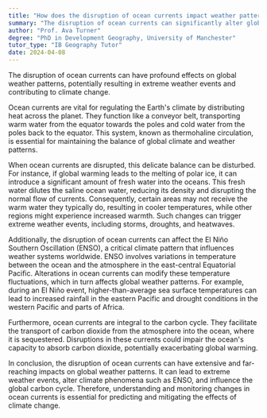 ```yaml
---
title: "How does the disruption of ocean currents impact weather patterns?"
summary: "The disruption of ocean currents can significantly alter global weather patterns, leading to extreme weather events and climate change."
author: "Prof. Ava Turner"
degree: "PhD in Development Geography, University of Manchester"
tutor_type: "IB Geography Tutor"
date: 2024-04-08
---
```


The disruption of ocean currents can have profound effects on global weather patterns, potentially resulting in extreme weather events and contributing to climate change.

Ocean currents are vital for regulating the Earth's climate by distributing heat across the planet. They function like a conveyor belt, transporting warm water from the equator towards the poles and cold water from the poles back to the equator. This system, known as thermohaline circulation, is essential for maintaining the balance of global climate and weather patterns.

When ocean currents are disrupted, this delicate balance can be disturbed. For instance, if global warming leads to the melting of polar ice, it can introduce a significant amount of fresh water into the oceans. This fresh water dilutes the saline ocean water, reducing its density and disrupting the normal flow of currents. Consequently, certain areas may not receive the warm water they typically do, resulting in cooler temperatures, while other regions might experience increased warmth. Such changes can trigger extreme weather events, including storms, droughts, and heatwaves.

Additionally, the disruption of ocean currents can affect the El Niño Southern Oscillation (ENSO), a critical climate pattern that influences weather systems worldwide. ENSO involves variations in temperature between the ocean and the atmosphere in the east-central Equatorial Pacific. Alterations in ocean currents can modify these temperature fluctuations, which in turn affects global weather patterns. For example, during an El Niño event, higher-than-average sea surface temperatures can lead to increased rainfall in the eastern Pacific and drought conditions in the western Pacific and parts of Africa.

Furthermore, ocean currents are integral to the carbon cycle. They facilitate the transport of carbon dioxide from the atmosphere into the ocean, where it is sequestered. Disruptions in these currents could impair the ocean's capacity to absorb carbon dioxide, potentially exacerbating global warming.

In conclusion, the disruption of ocean currents can have extensive and far-reaching impacts on global weather patterns. It can lead to extreme weather events, alter climate phenomena such as ENSO, and influence the global carbon cycle. Therefore, understanding and monitoring changes in ocean currents is essential for predicting and mitigating the effects of climate change.
    